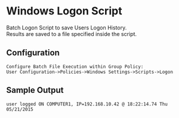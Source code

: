 # Windows Logon Script

Batch Logon Script to save Users Logon History.  
Results are saved to a file specified inside the script.

## Configuration
```
Configure Batch File Execution within Group Policy:
User Configuration->Policies->Windows Settings->Scripts->Logon
```
 
## Sample Output
```
user logged ON COMPUTER1, IP=192.168.10.42 @ 18:22:14.74 Thu 05/21/2015
```
